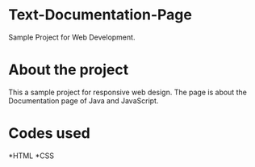 # Text-Documentation-Page
Sample Project for Web Development.


# About the project
This a sample project for responsive web design. The page is about the Documentation page of Java and JavaScript.

# Codes used
*HTML
*CSS

